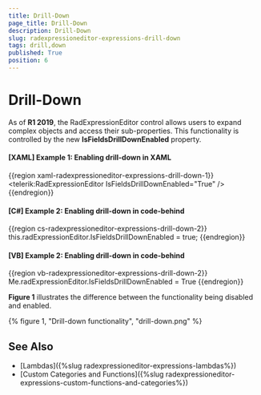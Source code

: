 ```yaml
---
title: Drill-Down
page_title: Drill-Down
description: Drill-Down
slug: radexpressioneditor-expressions-drill-down
tags: drill,down
published: True
position: 6
---
```


# Drill-Down

As of **R1 2019**, the RadExpressionEditor control allows users to expand complex objects and access their sub-properties. This functionality is controlled by the new **IsFieldsDrillDownEnabled** property.

#### __[XAML] Example 1: Enabling drill-down in XAML__

{{region xaml-radexpressioneditor-expressions-drill-down-1}}
    <telerik:RadExpressionEditor IsFieldsDrillDownEnabled="True" />
{{endregion}}

#### __[C#] Example 2: Enabling drill-down in code-behind__

{{region cs-radexpressioneditor-expressions-drill-down-2}}
    this.radExpressionEditor.IsFieldsDrillDownEnabled = true;
{{endregion}}

#### __[VB] Example 2: Enabling drill-down in code-behind__

{{region vb-radexpressioneditor-expressions-drill-down-2}}
    Me.radExpressionEditor.IsFieldsDrillDownEnabled = True
{{endregion}}

**Figure 1** illustrates the difference between the functionality being disabled and enabled.

{% figure 1, "Drill-down functionality", "drill-down.png" %}

## See Also

* [Lambdas]({%slug radexpressioneditor-expressions-lambdas%})
* [Custom Categories and Functions]({%slug radexpressioneditor-expressions-custom-functions-and-categories%})